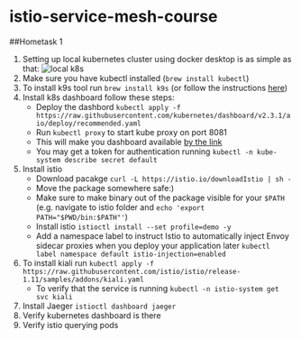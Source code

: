# istio-service-mesh-course

##Hometask 1
1. Setting up local kubernetes cluster using docker desktop is as simple as that:
![local k8s](hr1/local_k8s_docker.png?raw=true "local k8s")
1. Make sure you have kubectl installed (`brew install kubectl`)
1. To install k9s tool run `brew install k9s` (or follow the instructions [here](https://k9scli.io/topics/install/))
1. Install k8s dashboard follow these steps:
    * Deploy the dashbord `kubectl apply -f https://raw.githubusercontent.com/kubernetes/dashboard/v2.3.1/aio/deploy/recommended.yaml`
    * Run `kubectl proxy` to start kube proxy on port 8081
    * This will make you dashboard available [by the link](http://localhost:8001/api/v1/namespaces/kubernetes-dashboard/services/https:kubernetes-dashboard:/proxy/)
    * You may get a token for authentication running `kubectl -n kube-system describe secret default`
1. Install istio
    * Download pacakge `curl -L https://istio.io/downloadIstio | sh -`
    * Move the package somewhere safe:)
    * Make sure to make binary out of the package visible for your `$PATH` (e.g. navigate to istio folder and `echo 'export PATH="$PWD/bin:$PATH"'`)
    * Install istio `istioctl install --set profile=demo -y`
    * Add a namespace label to instruct Istio to automatically inject Envoy sidecar proxies when you deploy your application later `kubectl label namespace default istio-injection=enabled`
1. To install kiali run `kubectl apply -f https://raw.githubusercontent.com/istio/istio/release-1.11/samples/addons/kiali.yaml`
    * To verify that the service is running `kubectl -n istio-system get svc kiali`
1. Install Jaeger `istioctl dashboard jaeger`
1. Verify kubernetes dashboard is there [](hr1/kubernetes_dashboard.png?raw=true)
1. Verify istio querying pods [](hr1/istio_pods.png?raw=true)

